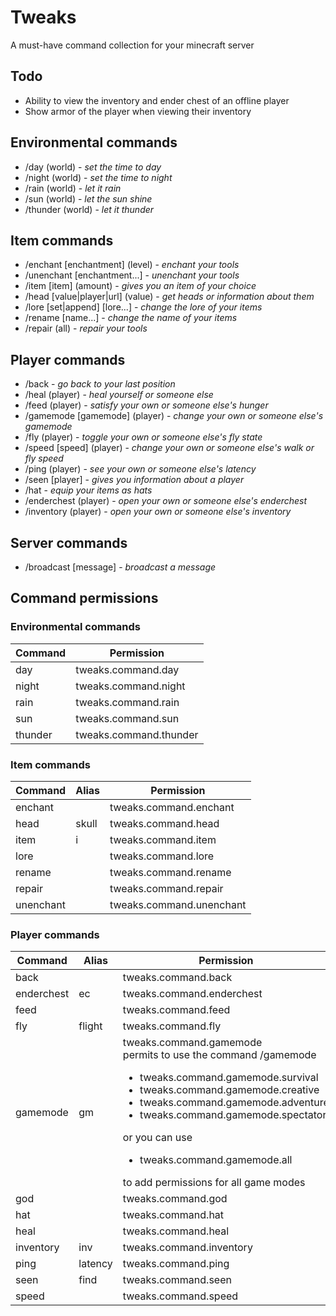 # Tweaks

A must-have command collection for your minecraft server

## Todo

- Ability to view the inventory and ender chest of an offline player
- Show armor of the player when viewing their inventory

## Environmental commands

- /day (world) - *set the time to day*
- /night (world) - *set the time to night*
- /rain (world) - *let it rain*
- /sun (world) - *let the sun shine*
- /thunder (world) - *let it thunder*

## Item commands

- /enchant [enchantment] (level) - *enchant your tools*
- /unenchant [enchantment...] - *unenchant your tools*
- /item [item] (amount) - *gives you an item of your choice*
- /head [value|player|url] (value) - *get heads or information about them*
- /lore [set|append] [lore...] - *change the lore of your items*
- /rename [name...] - *change the name of your items*
- /repair (all) - *repair your tools*

## Player commands

- /back - *go back to your last position*
- /heal (player) - *heal yourself or someone else*
- /feed (player) - *satisfy your own or someone else's hunger*
- /gamemode [gamemode] (player) - *change your own or someone else's gamemode*
- /fly (player) - *toggle your own or someone else's fly state*
- /speed [speed] (player) - *change your own or someone else's walk or fly speed*
- /ping (player) - *see your own or someone else's latency*
- /seen [player] - *gives you information about a player*
- /hat - *equip your items as hats*
- /enderchest (player) - *open your own or someone else's enderchest*
- /inventory (player) - *open your own or someone else's inventory*

## Server commands

- /broadcast [message] - *broadcast a message*

## Command permissions

### Environmental commands

| Command | Permission             |
|---------|------------------------|
| day     | tweaks.command.day     |
| night   | tweaks.command.night   |
| rain    | tweaks.command.rain    |
| sun     | tweaks.command.sun     |
| thunder | tweaks.command.thunder |

### Item commands

| Command   | Alias | Permission               |
|-----------|-------|--------------------------|
| enchant   |       | tweaks.command.enchant   |
| head      | skull | tweaks.command.head      |
| item      | i     | tweaks.command.item      |
| lore      |       | tweaks.command.lore      |
| rename    |       | tweaks.command.rename    |
| repair    |       | tweaks.command.repair    |
| unenchant |       | tweaks.command.unenchant |

### Player commands

| Command    | Alias   | Permission                                                                                                                                                                                                                                                                                                                    | Argument | Permission |
|------------|---------|-------------------------------------------------------------------------------------------------------------------------------------------------------------------------------------------------------------------------------------------------------------------------------------------------------------------------------|----------|------------|
| back       |         | tweaks.command.back                                                                                                                                                                                                                                                                                                           |          |            |
| enderchest | ec      | tweaks.command.enderchest                                                                                                                                                                                                                                                                                                     | player   | *.others   |
| feed       |         | tweaks.command.feed                                                                                                                                                                                                                                                                                                           | player   | *.others   |
| fly        | flight  | tweaks.command.fly                                                                                                                                                                                                                                                                                                            | player   | *.others   |
| gamemode   | gm      | tweaks.command.gamemode<br/>permits to use the command /gamemode<ul><li>tweaks.command.gamemode.survival<li>tweaks.command.gamemode.creative</li><li>tweaks.command.gamemode.adventure<li>tweaks.command.gamemode.spectator</ul> or you can use <ul><li>tweaks.command.gamemode.all</ul>to add permissions for all game modes | player   | *.others   |
| god        |         | tweaks.command.god                                                                                                                                                                                                                                                                                                            | player   | *.others   |
| hat        |         | tweaks.command.hat                                                                                                                                                                                                                                                                                                            |          |            |
| heal       |         | tweaks.command.heal                                                                                                                                                                                                                                                                                                           | player   | *.others   |
| inventory  | inv     | tweaks.command.inventory                                                                                                                                                                                                                                                                                                      |          |            |
| ping       | latency | tweaks.command.ping                                                                                                                                                                                                                                                                                                           | player   | *.others   |
| seen       | find    | tweaks.command.seen                                                                                                                                                                                                                                                                                                           |          |            |
| speed      |         | tweaks.command.speed                                                                                                                                                                                                                                                                                                          | player   | *.others   |

